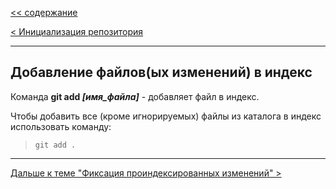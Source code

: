 [<< cодержание](../readme.md)

[< Инициализация репозитория](./init.md)

---

## Добавление файлов(ых изменений) в индекс

Команда **git add *[имя_файла]*** - добавляет файл в индекс.

Чтобы добавить все (кроме игнорируемых) файлы из каталога в индекс использовать команду:
> ```bash=
> git add .
> ```

---

[Дальше к теме "Фиксация проиндексированных изменений" >](./commit.md)
